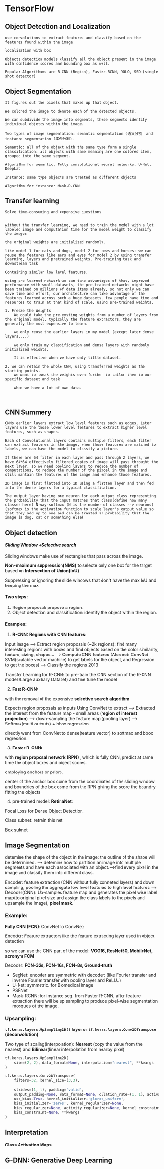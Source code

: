 # TensorFlow

## Object Detection and Localization
    use convolutions to extract features and classify based on the features found within the image
    
    localization with box
    
    Objects detection models classify all the object present in the image with confidence scores and bounding box as well.
    
    Popular Algorithums are R-CNN (Region), Faster-RCNN, YOLO, SSD (single shot detector) 

## Object Segmentation

    It figures out the pixels that makes up that object.
    
    We colored the image to denote each of the detected objects.
    
    We can subdivide the image into segments, these segments identify individual objetcs within the image.
    
    Two types of image segmentation: semantic segmentation (语义分割) and instance segmentation (实例分割).
    
    Semantic: all of the object with the same type form a single classification: all objects with same meaning are one colored item, grouped into the same segment.
    
    Algorithm for semantic: Fully convolutional neural networks, U-Net, DeepLab
    
    Instance: same type objects are treated as different objects
    
    Algorithm for instance: Mask-R-CNN

## Transfer learning

    Solve time-consuming and expensive questions


    without the transfer learning, we need to train the model with a lot labeled image and computation time for the model weight to classify the images
    
    the original weights are initialized randomly.
    
    like model 1 for cats and dogs, model 2 for cows and horses: we can reuse the features like ears and eyes for model 2 by using transfer learning, layers and pretrained weights. Pre-training task and downstream task
    
    Containing similar low level features.
    
    using pre-learned network we can take advantages of that, improved performance with small datasets, the pre-trained networks might have been trained on millions of data items already, so not only we can save time and effort, our architecture can take advantage of the features learned across such a huge datasets, few people have time and resources to train at that kind of scale, using pre-trained weights. 
    
    1. Freeze the Weights
        We could take the pre-exsting weights from a number of layers from the original model, typically the feature extractors, they are generally the most expensive to learn.
    
        we only reuse the earlier layers in my model (except later dense layers....)
    
        we only train my classification and dense layers with randomly initialized weights.
    
        It is effective when we have only little dataset.
    
    2. we can retain the whole CNN, using transferred weights as the starting points.
        we want to tweak the weights even further to tailor them to our specific dataset and task.
    
        when we have a lot of own data.


​    

## CNN Summery    
    CNNs earlier layers extract low level features such as edges. Later layers use the those lower level features to extract higher level features, such as shapes.
    
    Each of Convolutional layers contains multiple filters, each filter can extract features in the image, when those features are matched to labels, we can have the model to classify a picture.
    
    If there are 64 filter in each layer and pass through 2 layers, we have 64*64 effectively filtered copies of image will pass throught the next layer, so we need pooling layers to reduce the number of computations, to reduce the number of the pixcel in the image and still mantain the features of the image and enhance those features.
    
    2D image is first flatted into 1D using a flatten layer and then fed into the dense layers for a typical classification.
    
    The output layer having one neuron for each output class representing the probability that the input matches that class(define how many classes here) N-way-softmax (N is the number of classes --> neurons)   (softmax is the activation function to scale layer's output value so that they add up to one and can be treated as probability that the image is dog, cat or something else)



## Object detection

#### *Sliding Window* +*Selective search*

Sliding windows make use of rectangles that pass across the image.

**Non-maximum suppression(NMS)** to selecte only one box for the target based on **Intersection of Union(IoU)**

Suppressing or ignoring the slide windows that don't have the max IoU and keeping the max



#### Two steps:

1. Region proposal: propose a region.
2. Object detection and classification: identify the object within the region.



#### Examples:

1. **R-CNN: Regions with CNN features**:

Input image --> Extract region proposals (~2k regions): find many interesting regions with boxes and find objects based on the color similarity, texture, sizing, shapes... --> Compute CNN features (Alex net: ConvNet + SVM(scalable vector machine) to get labels for the object, and Regression to get the boxes) --> Classify the regions   2013

Transfer Learning for R-CNN: to pre-train the CNN section of the R-CNN model (Large auxiliary Dataset) and fine tune the model

2. **Fast R-CNN:**

with the removal of the expensive **selective search algorithm** 

Expects region proposals as inputs Using ConvNet to extract --> Extracted the interest from the feature map - small areas (**region of interest projection**) --> down-sampling the feature map (pooling layer) --> Softmax(multi outputs) + bbox regression

directly went from ConvNet to dense(feature vector) to softmax and bbox regression.

3. **Faster R-CNN:**

with **region proposal network (RPN)** , which is fully CNN, predict at same time the object boxes and object scores.

employing anchors or priors.

center of the anchor box come from the coordinates of the sliding window and boundries of the box come from the RPN giving the score the boundry fitting the objects.

4. pre-trained model: **RetinaNet**:

Focal Loss for Dense Object Detection.

Class subnet: retrain this net

Box subnet



## Image Segmentation

detemine the shape of the object in the image: the outline of the shape will be determined. --> detemine how to partition an image into multiple segments and have each associated with an object.-->find every pixel in the image and classify them into different class. 



Encoder: feature extraction (CNN without fully conneted layers) and down sampling, pooling the aggregate low level features to high level features --> Decoder(CNN): Up-samples feature map  and generates the pixel wise label map(to original pixel size and assign the class labels to the pixels and upsample the image), **pixel mask**.



### **Example:**

**Fully CNN (FCN)**: ConvNet to ConvNet: 

Encoder: Feature extractors like the feature extracting layer used in object detection

so we can use the CNN part of the model: **VGG16, ResNet50, MobileNet, acronym FCM** 

Decoder: **FCN-32s, FCN-16s, FCN-8s, Ground-truth** 

- SegNet: encoder are symmetric with decoder: (like Fourier transfer and inverse Fourier transfer with pooling layer and ReLU..)
- U-Net: symmetric. for Biomedical Image
- PSPNet
- Mask-RCNN: for instance seg. from Faster R-CNN, after feature extraction there will be up sampling to produce pixel-wise segmentation mosques of the image.



### **Upsampling:**

**`tf.keras.layers.UpSampling2D()` layer or `tf.keras.layers.Conv2DTranspose` (deconvolution)**

Two type of scaling(interpolation): **Nearest** (copy the value from the nearest)  and **Bilinear**(linear interpolation from nearby pixel)



```python
tf.keras.layers.UpSampling2D(
    size=(2, 2), data_format=None, interpolation="nearest", **kwargs
)
```



```python
tf.keras.layers.Conv2DTranspose(
    filters=32, kernel_size=(3,3), 
    
    strides=(1, 1), padding='valid',
    output_padding=None, data_format=None, dilation_rate=(1, 1), activation=None,
    use_bias=True, kernel_initializer='glorot_uniform',
    bias_initializer='zeros', kernel_regularizer=None,
    bias_regularizer=None, activity_regularizer=None, kernel_constraint=None,
    bias_constraint=None, **kwargs
)
```



## Interpretation

#### Class Activation Maps





## G-DNN: Generative Deep Learning

